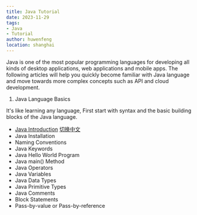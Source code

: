 ```yaml
---
title: Java Tutorial
date: 2023-11-29
tags:
- Java
- Tutorial
author: huwenfeng
location: shanghai
---
```


Java is one of the most popular programming languages for developing all kinds of desktop applications, web applications and mobile apps. The following articles will help you quickly become familiar with Java language and move towards more complex concepts such as API and cloud development.


1. Java Language Basics

It's like learning any language, First start with syntax and the basic building blocks of the Java language.

- [Java Introduction](./java-base/java-introduction.md) [切换中文](./java-base/java-introduction-zh.md)
- Java Installation 
- Naming Conventions 
- Java Keywords 
- Java Hello World Program 
- Java main() Method 
- Java Operators 
- Java Variables 
- Java Data Types 
- Java Primitive Types 
- Java Comments 
- Block Statements 
- Pass-by-value or Pass-by-reference
